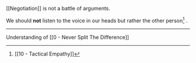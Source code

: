 [[Negotiation]] is not a battle of arguments.

We should **not** listen to the voice in our heads but rather the other person[^1] .

---

Understanding of [[0 - Never Split The Difference]]

[^1]: [[10 - Tactical Empathy]]